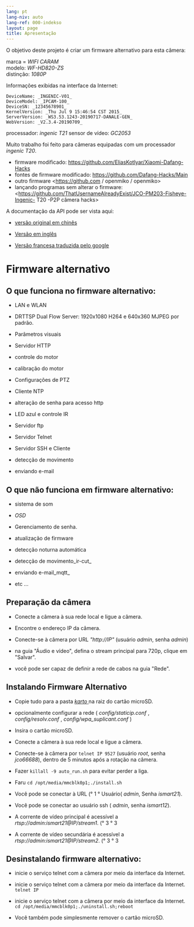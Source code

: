 ```yaml
---
lang: pt
lang-niv: auto
lang-ref: 000-indekso
layout: page
title: Apresentação
---
```


O objetivo deste projeto é criar um firmware alternativo para esta câmera:

marca = _WIFI CARAM_  
modelo: _WF-HD820-ZS_  
distinção: _1080P_

Informações exibidas na interface da Internet:
```
DeviceName: _INGENIC-V01_
DeviceModel: _IPCAM-100_
DeviceSN: _12345678901_
KernelVersion: _Thu Jul 9 15:46:54 CST 2015_
ServerVersion: _WS3.53.1243-20190717-DANALE-GEN_
WebVersion: _V2.3.4-20190709_
```

processador: _ingenic T21_
sensor de vídeo: _GC2053_

Muito trabalho foi feito para câmeras equipadas com um processador _ingenic T20_.
* firmware modificado: <https://github.com/EliasKotlyar/Xiaomi-Dafang-Hacks>
* fontes de firmware modificado: <https://github.com/Dafang-Hacks/Main>
* outro firmware <https://github.com / openmiko / openmiko>
* lançando programas sem alterar o firmware: <https://github.com/ThatUsernameAlreadyExist/JCO-PM203-Fisheye-Ingenic- T20 -P2P câmera hacks>

A documentação da API pode ser vista aqui:  
* [versão original em chinês](../zh/includes.zh/html/)


* [Versão em inglês](../en/includes.en/html/)


* [Versão francesa traduzida pelo google](../fr/includes.fr/html/)



# Firmware alternativo

## O que funciona no firmware alternativo:

* LAN e WLAN


* DRTTSP Dual Flow Server: 1920x1080 H264 e 640x360 MJPEG por padrão.


* Parâmetros visuais


* Servidor HTTP


* controle do motor


* calibração do motor


* Configurações de PTZ


* Cliente NTP


* alteração de senha para acesso http


* LED azul e controle IR


* Servidor ftp


* Servidor Telnet


* Servidor SSH e Cliente


* detecção de movimento


* enviando e-mail



## O que não funciona em firmware alternativo:

* sistema de som


* _OSD_


* Gerenciamento de senha.


* atualização de firmware


* detecção noturna automática


* detecção de movimento_ir-cut_


* enviando e-mail_mqtt_


* etc ...



## Preparação da câmera

* Conecte a câmera à sua rede local e ligue a câmera.


* Encontre o endereço IP da câmera.


* Conecte-se à câmera por URL _"http://IP"_ (usuário _admin_, senha _admin_)


* na guia "Áudio e vídeo", defina o stream principal para 720p, clique em "Salvar".


* você pode ser capaz de definir a rede de cabos na guia "Rede".



## Instalando Firmware Alternativo

* Copie tudo para a pasta [ _karto_ ](https://github.com/jmichault/ipcam-100/tree/master/karto) na raiz do cartão microSD.


* opcionalmente configurar a rede ( _config/staticip.conf_ , _config/resolv.conf_ , _config/wpa_suplicant.conf_ )


* Insira o cartão microSD.


* Conecte a câmera à sua rede local e ligue a câmera.


* Conecte-se à câmera por `telnet IP 9527` (usuário _root_, senha _jco66688_), dentro de 5 minutos após a rotação na câmera.


* Fazer `killall -9 auto_run.sh` para evitar perder a liga.


* Faru `cd /opt/media/mmcblk0p1;./install.sh`


* Você pode se conectar à URL (° 1 ° Usuário( _admin_, Senha _ismart21_).


* Você pode se conectar ao usuário ssh ( _admin_, senha _ismart12_).


* A corrente de vídeo principal é acessível a _rtsp://admin:ismart21@IP/stream1_. (° 3 ° 3


* A corrente de vídeo secundária é acessível a _rtsp://admin:ismart21@IP/stream2_. (° 3 ° 3



## Desinstalando firmware alternativo:

* inicie o serviço telnet com a câmera por meio da interface da Internet.


* inicie o serviço telnet com a câmera por meio da interface da Internet. `telnet IP` 


* inicie o serviço telnet com a câmera por meio da interface da Internet. `cd /opt/media/mmcblk0p1;./uninstall.sh;reboot`



* Você também pode simplesmente remover o cartão microSD.


